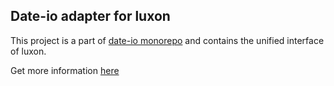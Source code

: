 ## Date-io adapter for luxon

This project is a part of [date-io monorepo](https://github.com/dmtrKovalenko/date-io) and contains the unified interface of luxon.

Get more information [here](https://github.com/dmtrKovalenko/date-io)
